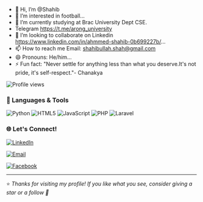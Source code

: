 - 👋 Hi, I’m @Shahib
- 👀 I’m interested in football...
- 🌱 I’m currently studying at Brac University Dept CSE.
- Telegram https://t.me/arong_university
- 💞️ I’m looking to collaborate on Linkedin https://www.linkedin.com/in/ahmmed-shahib-0b699227b/...
- 📫 How to reach me Email: shahibullah.shah@gmail.com
- 😄 Pronouns: He/him...
- ⚡ Fun fact: "Never settle for anything less than what you deserve.It's not pride, it's self-respect."-
Chanakya

![Profile views](https://komarev.com/ghpvc/?username=Shahibullah&label=Profile%20views&color=ff0000&style=flat)

### 🔧 Languages & Tools

<img src="https://img.shields.io/badge/-Python-black?style=flat-square&logo=python" alt="Python">
<img src="https://img.shields.io/badge/-HTML5-black?style=flat-square&logo=html5&logoColor=white" alt="HTML5"/>
<img src="https://img.shields.io/badge/-javaScript-black?style=flat-square&logo=javaScript" alt="JavaScript">
<img src="https://img.shields.io/badge/-PHP-777BB4?style=flat-square&logo=php&logoColor=white" alt="PHP">
<img src="https://img.shields.io/badge/-Laravel-FF2D20?style=flat-square&logo=laravel&logoColor=white" alt="Laravel">


### 🌐 Let's Connect!

[![LinkedIn](https://img.shields.io/badge/-LinkedIn-0077B5?style=flat-square&logo=linkedin&logoColor=white)](https://www.linkedin.com/in/ahmmed-shahib-0b699227b/)

[![Email](https://img.shields.io/badge/-shahibullah.shah@gmail.com-red?style=flat-square&logo=gmail&logoColor=white)](mailto:shahibullah.shah@gmail.com)

[![Facebook](https://img.shields.io/badge/-Facebook-black?style=flat-square&logo=facebook&logoColor=white)](https://www.facebook.com/shahib.ahmmed/)

---

⭐️ *Thanks for visiting my profile! If you like what you see, consider giving a star or a follow 🙂*
